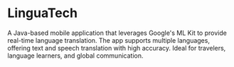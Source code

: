 # LinguaTech
A Java-based mobile application that leverages Google's ML Kit to provide real-time language translation. The app supports multiple languages, offering text and speech translation with high accuracy. Ideal for travelers, language learners, and global communication.
